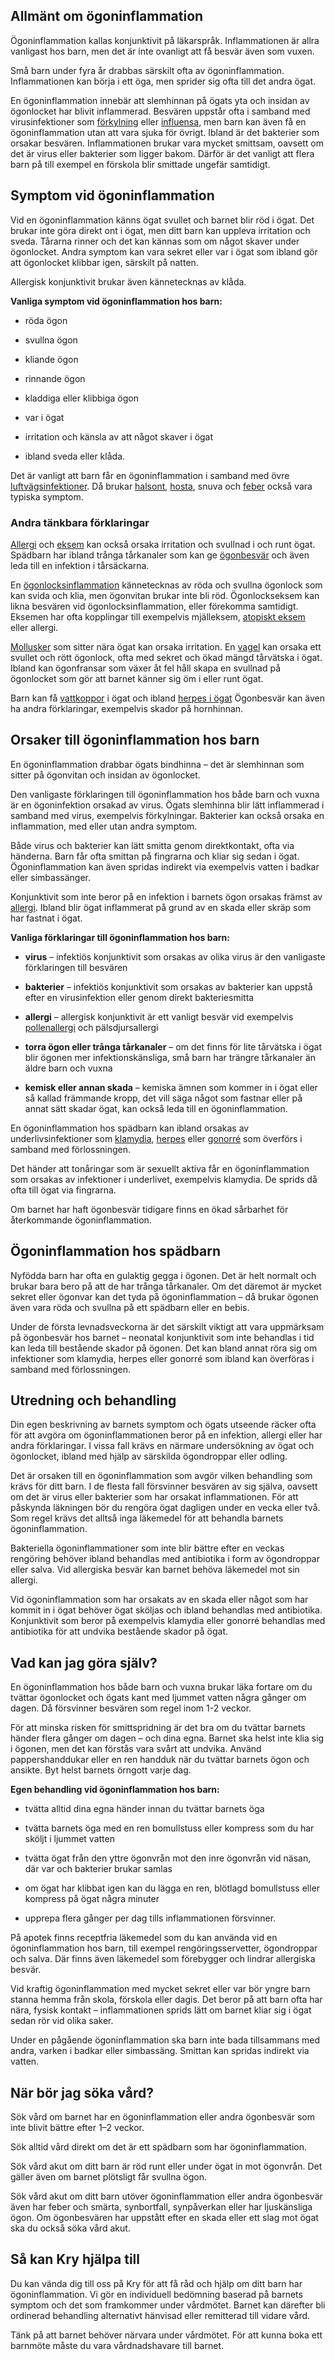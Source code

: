 Allmänt om ögoninflammation
---------------------------

Ögoninflammation kallas konjunktivit på läkarspråk. Inflammationen är allra vanligast hos barn, men det är inte ovanligt att få besvär även som vuxen.

Små barn under fyra år drabbas särskilt ofta av ögoninflammation. Inflammationen kan börja i ett öga, men sprider sig ofta till det andra ögat.

En ögoninflammation innebär att slemhinnan på ögats yta och insidan av ögonlocket har blivit inflammerad. Besvären uppstår ofta i samband med virusinfektioner som [förkylning](https://www.kry.se/fakta/forkylning/ "forkylning") eller [influensa](https://www.kry.se/fakta/influensa/ "influensa"), men barn kan även få en ögoninflammation utan att vara sjuka för övrigt. Ibland är det bakterier som orsakar besvären. Inflammationen brukar vara mycket smittsam, oavsett om det är virus eller bakterier som ligger bakom. Därför är det vanligt att flera barn på till exempel en förskola blir smittade ungefär samtidigt.

Symptom vid ögoninflammation
----------------------------

Vid en ögoninflammation känns ögat svullet och barnet blir röd i ögat. Det brukar inte göra direkt ont i ögat, men ditt barn kan uppleva irritation och sveda. Tårarna rinner och det kan kännas som om något skaver under ögonlocket. Andra symptom kan vara sekret eller var i ögat som ibland gör att ögonlocket klibbar igen, särskilt på natten.

Allergisk konjunktivit brukar även kännetecknas av klåda.

**Vanliga symptom vid ögoninflammation hos barn:**

*   röda ögon
    
*   svullna ögon
    
*   kliande ögon
    
*   rinnande ögon
    
*   kladdiga eller klibbiga ögon
    
*   var i ögat
    
*   irritation och känsla av att något skaver i ögat
    
*   ibland sveda eller klåda.
    

Det är vanligt att barn får en ögoninflammation i samband med övre [luftvägsinfektioner](https://www.kry.se/fakta/luftvagsinfektioner/ "luftvagsinfektioner"). Då brukar [halsont](https://www.kry.se/fakta/ont-i-halsen-lange/ "halsont"), [hosta](https://www.kry.se/fakta/hosta/ "hosta"), snuva och [feber](https://www.kry.se/fakta/feber/ "feber") också vara typiska symptom.

### Andra tänkbara förklaringar

[Allergi](https://www.kry.se/fakta/allergi/ "allergi") och [eksem](https://www.kry.se/fakta/eksem/ "eksem") kan också orsaka irritation och svullnad i och runt ögat. Spädbarn har ibland trånga tårkanaler som kan ge [ögonbesvär](https://www.kry.se/fakta/ogonbesvar/ "ogonbesvar") och även leda till en infektion i tårsäckarna.

En [ögonlocksinflammation](https://www.kry.se/fakta/ogonlocksinflammation/ "ogonlocksinflammation") kännetecknas av röda och svullna ögonlock som kan svida och klia, men ögonvitan brukar inte bli röd. Ögonlockseksem kan likna besvären vid ögonlocksinflammation, eller förekomma samtidigt. Eksemen har ofta kopplingar till exempelvis mjälleksem, [atopiskt eksem](https://www.kry.se/fakta/hudsjukdomar/atopiskt-eksem/ "atopiskt-eksem") eller allergi.

[Mollusker](https://www.kry.se/fakta/mollusker/ "mollusker") som sitter nära ögat kan orsaka irritation. En [vagel](https://www.kry.se/fakta/vagel/ "vagel") kan orsaka ett svullet och rött ögonlock, ofta med sekret och ökad mängd tårvätska i ögat. Ibland kan ögonfransar som växer åt fel håll skapa en svullnad på ögonlocket som gör att barnet känner sig öm i eller runt ögat.

Barn kan få [vattkoppor](https://www.kry.se/fakta/vattkoppor/ "vattkoppor") i ögat och ibland [herpes i ögat](https://www.kry.se/fakta/herpes-i-ogat/ "herpes-i-ogat") Ögonbesvär kan även ha andra förklaringar, exempelvis skador på hornhinnan.

Orsaker till ögoninflammation hos barn
--------------------------------------

En ögoninflammation drabbar ögats bindhinna – det är slemhinnan som sitter på ögonvitan och insidan av ögonlocket.

Den vanligaste förklaringen till ögoninflammation hos både barn och vuxna är en ögoninfektion orsakad av virus. Ögats slemhinna blir lätt inflammerad i samband med virus, exempelvis förkylningar. Bakterier kan också orsaka en inflammation, med eller utan andra symptom.

Både virus och bakterier kan lätt smitta genom direktkontakt, ofta via händerna. Barn får ofta smittan på fingrarna och kliar sig sedan i ögat. Ögoninflammation kan även spridas indirekt via exempelvis vatten i badkar eller simbassänger.

Konjunktivit som inte beror på en infektion i barnets ögon orsakas främst av [allergi](https://www.kry.se/fakta/allergier/allergi/ "allergi"). Ibland blir ögat inflammerat på grund av en skada eller skräp som har fastnat i ögat.

**Vanliga förklaringar till ögoninflammation hos barn:**

*   **virus** – infektiös konjunktivit som orsakas av olika virus är den vanligaste förklaringen till besvären
    
*   **bakterier** – infektiös konjunktivit som orsakas av bakterier kan uppstå efter en virusinfektion eller genom direkt bakteriesmitta
    
*   **allergi** – allergisk konjunktivit är ett vanligt besvär vid exempelvis [pollenallergi](https://www.kry.se/fakta/pollenallergi/ "pollenallergi") och pälsdjursallergi
    
*   **torra ögon eller trånga tårkanaler** – om det finns för lite tårvätska i ögat blir ögonen mer infektionskänsliga, små barn har trängre tårkanaler än äldre barn och vuxna
    
*   **kemisk eller annan skada** – kemiska ämnen som kommer in i ögat eller så kallad främmande kropp, det vill säga något som fastnar eller på annat sätt skadar ögat, kan också leda till en ögoninflammation.
    

En ögoninflammation hos spädbarn kan ibland orsakas av underlivsinfektioner som [klamydia](https://www.kry.se/fakta/klamydia/ "klamydia"), [herpes](https://www.kry.se/fakta/herpes-i-underlivet/ "herpes") eller [gonorré](https://www.kry.se/fakta/gonorre/ "gonorre") som överförs i samband med förlossningen.

Det händer att tonåringar som är sexuellt aktiva får en ögoninflammation som orsakas av infektioner i underlivet, exempelvis klamydia. De sprids då ofta till ögat via fingrarna.

Om barnet har haft ögonbesvär tidigare finns en ökad sårbarhet för återkommande ögoninflammation.

Ögoninflammation hos spädbarn
-----------------------------

Nyfödda barn har ofta en gulaktig gegga i ögonen. Det är helt normalt och brukar bara bero på att de har trånga tårkanaler. Om det däremot är mycket sekret eller ögonvar kan det tyda på ögoninflammation – då brukar ögonen även vara röda och svullna på ett spädbarn eller en bebis.

Under de första levnadsveckorna är det särskilt viktigt att vara uppmärksam på ögonbesvär hos barnet – neonatal konjunktivit som inte behandlas i tid kan leda till bestående skador på ögonen. Det kan bland annat röra sig om infektioner som klamydia, herpes eller gonorré som ibland kan överföras i samband med förlossningen.

Utredning och behandling
------------------------

Din egen beskrivning av barnets symptom och ögats utseende räcker ofta för att avgöra om ögoninflammationen beror på en infektion, allergi eller har andra förklaringar. I vissa fall krävs en närmare undersökning av ögat och ögonlocket, ibland med hjälp av särskilda ögondroppar eller odling.

Det är orsaken till en ögoninflammation som avgör vilken behandling som krävs för ditt barn. I de flesta fall försvinner besvären av sig själva, oavsett om det är virus eller bakterier som har orsakat inflammationen. För att påskynda läkningen bör du rengöra ögat dagligen under en vecka eller två. Som regel krävs det alltså inga läkemedel för att behandla barnets ögoninflammation.

Bakteriella ögoninflammationer som inte blir bättre efter en veckas rengöring behöver ibland behandlas med antibiotika i form av ögondroppar eller salva. Vid allergiska besvär kan barnet behöva läkemedel mot sin allergi.

Vid ögoninflammation som har orsakats av en skada eller något som har kommit in i ögat behöver ögat sköljas och ibland behandlas med antibiotika. Konjunktivit som beror på exempelvis klamydia eller gonorré behandlas med antibiotika för att undvika bestående skador på ögat.

Vad kan jag göra själv?
-----------------------

En ögoninflammation hos både barn och vuxna brukar läka fortare om du tvättar ögonlocket och ögats kant med ljummet vatten några gånger om dagen. Då försvinner besvären som regel inom 1-2 veckor.

För att minska risken för smittspridning är det bra om du tvättar barnets händer flera gånger om dagen – och dina egna. Barnet ska helst inte klia sig i ögonen, men det kan förstås vara svårt att undvika. Använd pappershanddukar eller en ren handduk när du tvättar barnets ögon och ansikte. Byt helst barnets örngott varje dag.

**Egen behandling vid ögoninflammation hos barn:**

*   tvätta alltid dina egna händer innan du tvättar barnets öga
    
*   tvätta barnets öga med en ren bomullstuss eller kompress som du har sköljt i ljummet vatten
    
*   tvätta ögat från den yttre ögonvrån mot den inre ögonvrån vid näsan, där var och bakterier brukar samlas
    
*   om ögat har klibbat igen kan du lägga en ren, blötlagd bomullstuss eller kompress på ögat några minuter
    
*   upprepa flera gånger per dag tills inflammationen försvinner.
    

På apotek finns receptfria läkemedel som du kan använda vid en ögoninflammation hos barn, till exempel rengöringsservetter, ögondroppar och salva. Där finns även läkemedel som förebygger och lindrar allergiska besvär.

Vid kraftig ögoninflammation med mycket sekret eller var bör yngre barn stanna hemma från skola, förskola eller dagis. Det beror på att barn ofta har nära, fysisk kontakt – inflammationen sprids lätt om barnet kliar sig i ögat sedan rör vid olika saker.

Under en pågående ögoninflammation ska barn inte bada tillsammans med andra, varken i badkar eller simbassäng. Smittan kan spridas indirekt via vatten.

När bör jag söka vård?
----------------------

Sök vård om barnet har en ögoninflammation eller andra ögonbesvär som inte blivit bättre efter 1–2 veckor.

Sök alltid vård direkt om det är ett spädbarn som har ögoninflammation.

Sök vård akut om ditt barn är röd runt eller under ögat in mot ögonvrån. Det gäller även om barnet plötsligt får svullna ögon.

Sök vård akut om ditt barn utöver ögoninflammation eller andra ögonbesvär även har feber och smärta, synbortfall, synpåverkan eller har ljuskänsliga ögon. Om ögonbesvären har uppstått efter en skada eller ett slag mot ögat ska du också söka vård akut.

Så kan Kry hjälpa till
----------------------

Du kan vända dig till oss på Kry för att få råd och hjälp om ditt barn har ögoninflammation. Vi gör en individuell bedömning baserad på barnets symptom och det som framkommer under vårdmötet. Barnet kan därefter bli ordinerad behandling alternativt hänvisad eller remitterad till vidare vård.

Tänk på att barnet behöver närvara under vårdmötet. För att kunna boka ett barnmöte måste du vara vårdnadshavare till barnet.